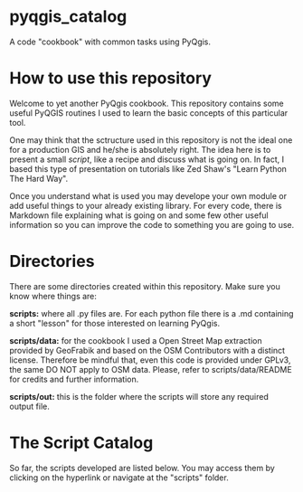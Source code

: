 # pyqgis_catalog
A code "cookbook" with common tasks using PyQgis.

# How to use this repository
Welcome to yet another PyQgis cookbook. This repository contains some useful PyQGIS routines I used to learn the basic concepts of this particular tool.

One may think that the sctructure used in this repository is not the ideal one for a production GIS and he/she is absolutely right. The idea here is to present a small *script*, like a recipe and discuss what is going on. In fact, I based this type of presentation on tutorials like Zed Shaw's "Learn Python The Hard Way".

Once you understand what is used you may develope your own module or add useful things to your already existing library. For every code, there is Markdown file explaining what is going on and some few other useful information so you can improve the code to something you are going to use. 

# Directories

There are some directories created within this repository. Make sure you know where things are:

**scripts:** where all .py files are. For each python file there is a .md containing a short "lesson" for those interested on learning PyQgis.

**scripts/data:** for the cookbook I used a Open Street Map extraction provided by GeoFrabik and based on the OSM Contributors with a distinct license. Therefore be mindful that, even this code is provided under GPLv3, the same DO NOT apply to OSM data. Please, refer to scripts/data/README for credits and further information.

**scripts/out:** this is the folder where the scripts will store any required output file.

# The Script Catalog
So far, the scripts developed are listed below. You may access them by clicking on the hyperlink or navigate at the "scripts" folder.
